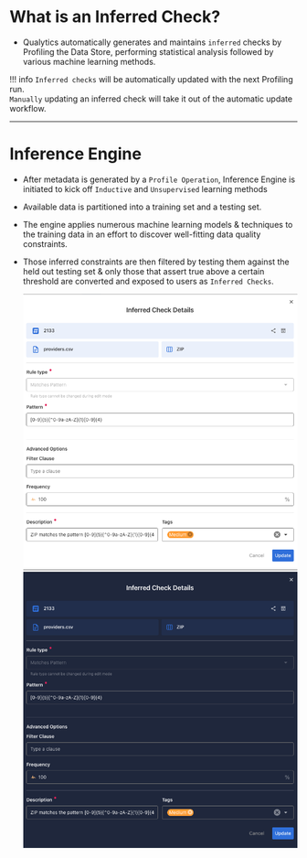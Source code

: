 # What is an Inferred Check?

* Qualytics automatically generates and maintains `inferred` checks by Profiling the Data Store, performing statistical analysis followed by various machine learning methods. 

!!! info
     `Inferred checks` will be automatically updated with the next Profiling run.   
     `Manually` updating an inferred check will take it out of the automatic update workflow. 

---

# Inference Engine

* After metadata is generated by a `Profile Operation`, Inference Engine is initiated to kick off  `Inductive` and `Unsupervised` learning methods 

* Available data is partitioned into a training set and a testing set.  

* The engine applies numerous machine learning models & techniques to the training data in an effort to discover well-fitting data quality constraints. 

* Those inferred constraints are then filtered by testing them against the held out testing set & only those that assert true above a certain threshold are converted and exposed to users as `Inferred Checks`.


    ![Screenshot](../assets/checks/infered-check-details-light.png#only-light)
    ![Screenshot](../assets/checks/infered-check-details-dark.png#only-dark)
